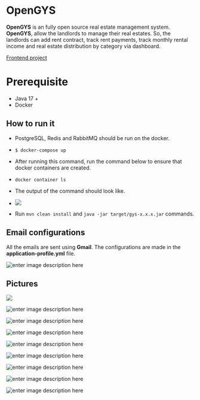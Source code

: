 # OpenGYS

**OpenGYS** is an fully open source real estate management system. **OpenGYS**, allow the landlords to manage their real estates. So, the landlords can add rent contract, track rent payments, track monthly rental income and real estate distribution by category via dashboard.

[Frontend project](https://github.com/burakpadr/opengys-backend)

# Prerequisite

- Java 17 +
- Docker

## How to run it

- PostgreSQL, Redis and RabbitMQ should be run on the docker.

- `$ docker-compose up`

- After running this command, run the command below to ensure that docker containers are created.

- `docker container ls`

- The output of the command should look like.

- ![](https://i.ibb.co/ygX5yx7/Screenshot-2024-06-26-at-22-44-52.png)

- Run `mvn clean install` and `java -jar target/gys-x.x.x.jar` commands.

## Email configurations

All the emails are sent using **Gmail**. The configurations are made in the **application-profile.yml** file.

![enter image description here](https://i.ibb.co/26W1RYV/Screenshot-2024-06-26-at-23-11-09.png)

## Pictures

![](https://i.ibb.co/B4zzwYW/Screenshot-2024-06-25-at-23-14-32.png)

![enter image description here](https://i.ibb.co/VC9jhb7/Screenshot-2024-06-25-at-23-15-35.png)

![enter image description here](https://i.ibb.co/b75RSGJ/Screenshot-2024-06-25-at-23-15-52.png)

![enter image description here](https://i.ibb.co/rfmM6MK/Screenshot-2024-06-25-at-23-16-21.png)

![enter image description here](https://i.ibb.co/s9pkJZs/Screenshot-2024-06-25-at-23-19-21.png)

![enter image description here](https://i.ibb.co/pvp8Q6n/Screenshot-2024-06-25-at-23-21-05.png)

![enter image description here](https://i.ibb.co/Wf73tpk/Screenshot-2024-06-25-at-23-21-24.png)

![enter image description here](https://i.ibb.co/68VRF3J/Screenshot-2024-06-25-at-23-22-00.png)

![enter image description here](https://i.ibb.co/tZpfS7h/Screenshot-2024-06-25-at-23-25-18.png)

